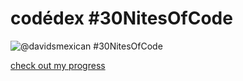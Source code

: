 # codédex #30NitesOfCode
  ![@davidsmexican #30NitesOfCode](https://www.codedex.io/api/petStatus?user=davidsmexican)
 
  [check out my progress](https://www.codedex.io/@davidsmexican/30-nites-of-code)  
